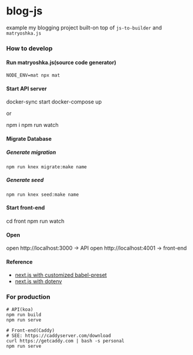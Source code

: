 # blog-js
example my blogging project built-on top of `js-to-builder` and `matryoshka.js`

### How to develop

#### Run matryoshka.js(source code generator)

```
NODE_ENV=mat npx mat
```

#### Start API server
docker-sync start
docker-compose up

or

npm i
npm run watch

#### Migrate Database
##### Generate migration

```
npm run knex migrate:make name
```

##### Generate seed

```
npm run knex seed:make name
```

#### Start front-end
cd front
npm run watch

#### Open 
open http://localhost:3000 -> API
open http://localhost:4001 -> front-end

#### Reference
- [next.js with customized babel-preset](https://github.com/zeit/next.js/blob/canary/examples/with-configured-preset-env/.babelrc)
- [next.js with dotenv](https://gist.github.com/remy/6bb7beccc6355cafa7eac64f46467c66)

### For production

```
# API(koa)
npm run build
npm run serve

# Front-end(Caddy)
# SEE: https://caddyserver.com/download
curl https://getcaddy.com | bash -s personal
npm run serve
```
